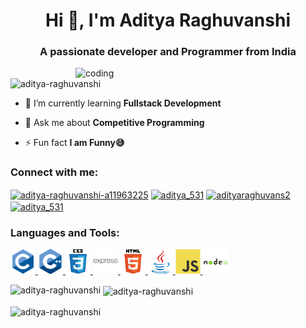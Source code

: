 <h1 align="center">Hi 👋, I'm Aditya Raghuvanshi</h1>
<h3 align="center">A passionate developer and Programmer from India</h3>
<img align="right" alt="coding" width="400" src="https://user-images.githubusercontent.com/55389276/140866485-8fb1c876-9a8f-4d6a-98dc-08c4981eaf70.gif">
<p align="left"> <img src="https://komarev.com/ghpvc/?username=aditya-raghuvanshi&label=Profile%20views&color=0e75b6&style=flat" alt="aditya-raghuvanshi" /> </p>

- 🌱 I’m currently learning **Fullstack Development**

- 💬 Ask me about **Competitive Programming**

- ⚡ Fun fact **I am Funny😅**

<h3 align="left">Connect with me:</h3>
<p align="left">
<a href="https://linkedin.com/in/aditya-raghuvanshi-a11963225" target="blank"><img align="center" src="https://raw.githubusercontent.com/rahuldkjain/github-profile-readme-generator/master/src/images/icons/Social/linked-in-alt.svg" alt="aditya-raghuvanshi-a11963225" height="30" width="40" /></a>
<a href="https://www.codechef.com/users/aditya_531" target="blank"><img align="center" src="https://cdn.jsdelivr.net/npm/simple-icons@3.1.0/icons/codechef.svg" alt="aditya_531" height="30" width="40" /></a>
<a href="https://www.hackerrank.com/adityaraghuvans2" target="blank"><img align="center" src="https://raw.githubusercontent.com/rahuldkjain/github-profile-readme-generator/master/src/images/icons/Social/hackerrank.svg" alt="adityaraghuvans2" height="30" width="40" /></a>
<a href="https://www.leetcode.com/aditya_531" target="blank"><img align="center" src="https://raw.githubusercontent.com/rahuldkjain/github-profile-readme-generator/master/src/images/icons/Social/leet-code.svg" alt="aditya_531" height="30" width="40" /></a>
</p>

<h3 align="left">Languages and Tools:</h3>
<p align="left"> <a href="https://www.cprogramming.com/" target="_blank" rel="noreferrer"> <img src="https://raw.githubusercontent.com/devicons/devicon/master/icons/c/c-original.svg" alt="c" width="40" height="40"/> </a> <a href="https://www.w3schools.com/cpp/" target="_blank" rel="noreferrer"> <img src="https://raw.githubusercontent.com/devicons/devicon/master/icons/cplusplus/cplusplus-original.svg" alt="cplusplus" width="40" height="40"/> </a> <a href="https://www.w3schools.com/css/" target="_blank" rel="noreferrer"> <img src="https://raw.githubusercontent.com/devicons/devicon/master/icons/css3/css3-original-wordmark.svg" alt="css3" width="40" height="40"/> </a> <a href="https://expressjs.com" target="_blank" rel="noreferrer"> <img src="https://raw.githubusercontent.com/devicons/devicon/master/icons/express/express-original-wordmark.svg" alt="express" width="40" height="40"/> </a> <a href="https://www.w3.org/html/" target="_blank" rel="noreferrer"> <img src="https://raw.githubusercontent.com/devicons/devicon/master/icons/html5/html5-original-wordmark.svg" alt="html5" width="40" height="40"/> </a> <a href="https://www.java.com" target="_blank" rel="noreferrer"> <img src="https://raw.githubusercontent.com/devicons/devicon/master/icons/java/java-original.svg" alt="java" width="40" height="40"/> </a> <a href="https://developer.mozilla.org/en-US/docs/Web/JavaScript" target="_blank" rel="noreferrer"> <img src="https://raw.githubusercontent.com/devicons/devicon/master/icons/javascript/javascript-original.svg" alt="javascript" width="40" height="40"/> </a> <a href="https://nodejs.org" target="_blank" rel="noreferrer"> <img src="https://raw.githubusercontent.com/devicons/devicon/master/icons/nodejs/nodejs-original-wordmark.svg" alt="nodejs" width="40" height="40"/> </a> </p>

<p><img align="left" src="https://github-readme-stats.vercel.app/api/top-langs?username=aditya-raghuvanshi&show_icons=true&locale=en&layout=compact" alt="aditya-raghuvanshi" /></p>

<p>&nbsp;<img align="center" src="https://github-readme-stats.vercel.app/api?username=aditya-raghuvanshi&show_icons=true&locale=en" alt="aditya-raghuvanshi" /></p>

<p><img align="center" src="https://github-readme-streak-stats.herokuapp.com/?user=aditya-raghuvanshi&" alt="aditya-raghuvanshi" /></p>
